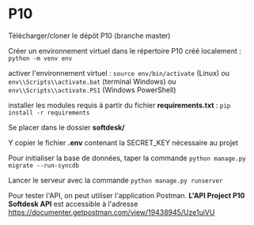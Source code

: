 # P10

Télécharger/cloner le dépôt P10 (branche master)

Créer un environnement virtuel dans le répertoire P10 créé localement : `python -m venv env`

activer l'environnement virtuel : `source env/bin/activate` (Linux) 
ou `env\\Scripts\\activate.bat` (terminal Windows) 
ou `env\\Scripts\\activate.PS1` (Windows PowerShell)

installer les modules requis à partir du fichier **requirements.txt** : 
`pip install -r requirements`

Se placer dans le dossier **softdesk/**

Y copier le fichier **.env** contenant la SECRET_KEY nécessaire au projet

Pour initialiser la base de données, taper la commande
`python manage.py migrate --run-syncdb`

Lancer le serveur avec la commande `python manage.py runserver`

Pour tester l'API, on peut utiliser l'application Postman. 
**L'API Project P10 Softdesk API** est accessible à l'adresse 
https://documenter.getpostman.com/view/19438945/Uze1uiVU